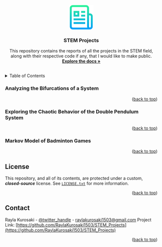 <a name="readme-top"></a>



<!-- PROJECT LOGO -->
<br />
<div align="center">
  <a href="https://github.com/RaylaKurosaki1503/STEM_Projects">
    <img src="images/logo.png" alt="Logo" width="80" height="80">
  </a>

<h3 align="center">STEM Projects</h3>

  <p align="center">
    This repository contains the reports of all the projects in the STEM field, along with their respective code if any, that I would like to make public.
    <br />
    <a href="https://github.com/RaylaKurosaki1503/STEM_Projects"><strong>Explore the docs »</strong></a>
    <br />
    <br />
  </p>
</div>



<!-- TABLE OF CONTENTS -->
<details>
  <summary>Table of Contents</summary>
  <ol>
    <li><a href="#Analyzing_the_Bifurcations_of_a_System">Analyzing the Bifurcations of a System</a></li>
    <li><a href="#Exploring_the_Chaotic_Behavior_of_the_Double_Pendulum_System">Exploring the Chaotic Behavior of the Double Pendulum System</a></li>
    <li><a href="#Markov_Model_of_Badminton_Games">Markov Model of Badminton Games</a></li>
    <li><a href="#license">License</a></li>
    <li><a href="#contact">Contact</a></li>
  </ol>
</details>



<!-- Analyzing the Bifurcations of a System -->
### Analyzing the Bifurcations of a System
<p align="right">(<a href="#readme-top">back to top</a>)</p>



<!-- Exploring the Chaotic Behavior of the Double Pendulum System -->
### Exploring the Chaotic Behavior of the Double Pendulum System
<p align="right">(<a href="#readme-top">back to top</a>)</p>



<!-- Markov Model of Badminton Games -->
### Markov Model of Badminton Games
<p align="right">(<a href="#readme-top">back to top</a>)</p>



<!-- LICENSE -->
## License
This repository, and all of its contents, are protected under a custom, ***closed-source*** license. See [`LICENSE.txt`](LICENSE) for more information.
<p align="right">(<a href="#readme-top">back to top</a>)</p>



<!-- CONTACT -->
## Contact
Rayla Kurosaki - [@twitter_handle](https://twitter.com/twitter_handle) - raylakurosaki1503@gmail.com
Project Link: [https://github.com/RaylaKurosaki1503/STEM_Projects](https://github.com/RaylaKurosaki1503/STEM_Projects)
<p align="right">(<a href="#readme-top">back to top</a>)</p>
